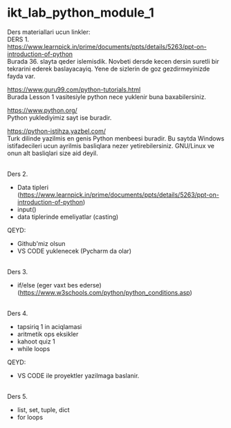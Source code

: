 # ikt_lab_python_module_1

Ders materiallari ucun linkler:
<br>
DERS 1. <br>
https://www.learnpick.in/prime/documents/ppts/details/5263/ppt-on-introduction-of-python <br>
Burada 36. slayta qeder islemisdik. Novbeti dersde kecen dersin suretli bir tekrarini ederek baslayacayiq. Yene de sizlerin de goz gezdirmeyinizde fayda var.

https://www.guru99.com/python-tutorials.html <br>
Burada Lesson 1 vasitesiyle python nece yuklenir buna baxabilersiniz.

https://www.python.org/ <br>
Python yuklediyimiz sayt ise buradir.

https://python-istihza.yazbel.com/ <br>
Turk dilinde yazilmis en genis Python menbeesi buradir. Bu saytda Windows istifadecileri ucun ayrilmis basliqlara nezer yetirebilersiniz. GNU/Linux ve onun alt basliqlari size aid deyil.

<br>
Ders 2. <br>

* Data tipleri (https://www.learnpick.in/prime/documents/ppts/details/5263/ppt-on-introduction-of-python)
* input()
* data tiplerinde emeliyatlar (casting)

QEYD:
* Github'miz olsun
* VS CODE yuklenecek (Pycharm da olar)


<br>
Ders 3. <br>

* if/else (eger vaxt bes ederse) (https://www.w3schools.com/python/python_conditions.asp)

<br>
Ders 4. <br>

* tapsiriq 1 in aciqlamasi
* aritmetik ops eksikler
* kahoot quiz 1
* while loops

QEYD:
* VS CODE ile proyektler yazilmaga baslanir.

<br>
Ders 5. <br>

* list, set, tuple, dict
* for loops
